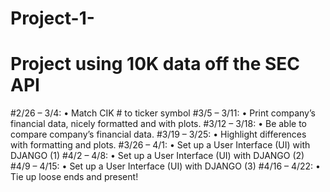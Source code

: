 # Project-1-

# Project using 10K data off the SEC API



#2/26 – 3/4: • Match CIK # to ticker symbol 
#3/5 – 3/11: • Print company’s financial data, nicely formatted and with plots. 
#3/12 – 3/18: • Be able to compare company’s financial data. 
#3/19 – 3/25: • Highlight differences with formatting and plots. 
#3/26 – 4/1: • Set up a User Interface (UI) with DJANGO (1) 
#4/2 – 4/8: • Set up a User Interface (UI) with DJANGO (2) 
#4/9 – 4/15: • Set up a User Interface (UI) with DJANGO (3) 
#4/16 – 4/22: • Tie up loose ends and present!
